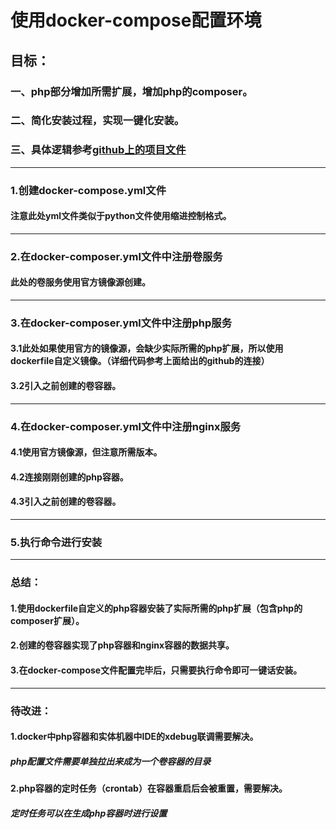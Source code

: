 # 使用docker-compose配置环境

## 目标：
### 一、php部分增加所需扩展，增加php的composer。
### 二、简化安装过程，实现一键化安装。
### 三、具体逻辑参考[github上的项目文件](https://github.com/max-workspace/docker-compose)

***
### 1.创建docker-compose.yml文件
#### 注意此处yml文件类似于python文件使用缩进控制格式。
***
### 2.在docker-composer.yml文件中注册卷服务
#### 此处的卷服务使用官方镜像源创建。
***
### 3.在docker-composer.yml文件中注册php服务
#### 3.1此处如果使用官方的镜像源，会缺少实际所需的php扩展，所以使用dockerfile自定义镜像。（详细代码参考上面给出的github的连接）
#### 3.2引入之前创建的卷容器。
***
### 4.在docker-composer.yml文件中注册nginx服务
#### 4.1使用官方镜像源，但注意所需版本。
#### 4.2连接刚刚创建的php容器。
#### 4.3引入之前创建的卷容器。
***
### 5.执行命令进行安装
***
### 总结：
#### 1.使用dockerfile自定义的php容器安装了实际所需的php扩展（包含php的composer扩展）。
#### 2.创建的卷容器实现了php容器和nginx容器的数据共享。
#### 3.在docker-compose文件配置完毕后，只需要执行命令即可一键话安装。
***
### 待改进：
#### 1.docker中php容器和实体机器中IDE的xdebug联调需要解决。
##### php配置文件需要单独拉出来成为一个卷容器的目录
#### 2.php容器的定时任务（crontab）在容器重启后会被重置，需要解决。
##### 定时任务可以在生成php容器时进行设置
